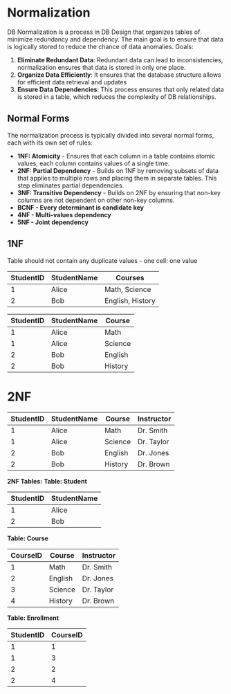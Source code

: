 # Normalization
DB Normalization is a process in DB Design that organizes tables of minimize redundancy and dependency.
The main goal is to ensure that data is logically stored to reduce the chance of data anomalies.
Goals:
1. **Eliminate Redundant Data**: Redundant data can lead to inconsistencies, normalization ensures that data is stored in only one place.
2. **Organize Data Efficiently**: It ensures that the database structure allows for efficient data retrieval and updates
3. **Ensure Data Dependencies**: This process ensures that only related data is stored in a table, which reduces the complexity of DB relationships.

## Normal Forms
The normalization process is typically divided into several normal forms, each with its own set of rules:

- **1NF: Atomicity** - Ensures that each column in a table contains atomic values, each column contains values of a single time.
- **2NF: Partial Dependency** - Builds on 1NF by removing subsets of data that applies to multiple rows and placing them in separate tables. This step eliminates partial dependencies.
- **3NF: Transitive Dependency** - Builds on 2NF by ensuring that non-key columns are not dependent on other non-key columns.
- **BCNF - Every determinant is candidate key**
- **4NF - Multi-values dependency**
- **5NF - Joint dependency**

## 1NF
Table should not contain any duplicate values - one cell: one value

| StudentID | StudentName | Courses          |
| --------- | ----------- | ---------------- |
| 1         | Alice       | Math, Science    |
| 2         | Bob         | English, History |

| StudentID | StudentName | Course  |
| --------- | ----------- | ------- |
| 1         | Alice       | Math    |
| 1         | Alice       | Science |
| 2         | Bob         | English |
| 2         | Bob         | History |

# 2NF
|StudentID|StudentName|Course|Instructor|
|---|---|---|---|
|1|Alice|Math|Dr. Smith|
|1|Alice|Science|Dr. Taylor|
|2|Bob|English|Dr. Jones|
|2|Bob|History|Dr. Brown|

**2NF Tables:**
**Table: Student**

| StudentID | StudentName |
| --------- | ----------- |
| 1         | Alice       |
| 2         | Bob         |
**Table: Course**

| CourseID | Course  | Instructor |
| -------- | ------- | ---------- |
| 1        | Math    | Dr. Smith  |
| 2        | English | Dr. Jones  |
| 3        | Science | Dr. Taylor |
| 4        | History | Dr. Brown  |
**Table: Enrollment**

| StudentID | CourseID |
| --------- | -------- |
| 1         | 1        |
| 1         | 3        |
| 2         | 2        |
| 2         | 4        |
